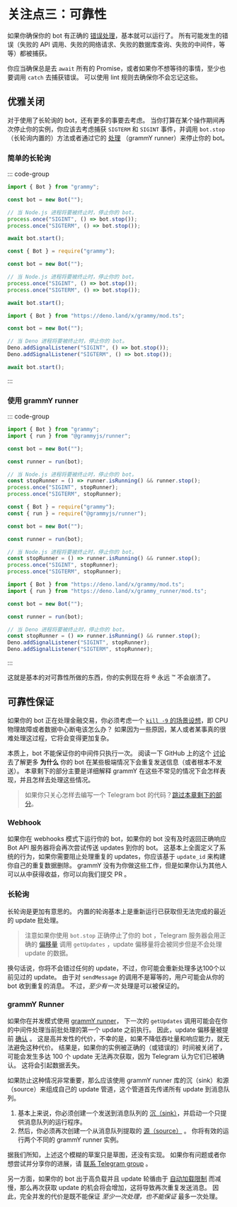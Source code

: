 # 关注点三：可靠性

如果你确保你的 bot 有正确的 [错误处理](../guide/errors)，基本就可以运行了。
所有可能发生的错误（失败的 API
调用、失败的网络请求、失败的数据库查询、失败的中间件，等等）都被捕获。

你应当确保总是去 `await` 所有的 Promise，或者如果你不想等待的事情，至少也要调用
`catch` 去捕获错误。 可以使用 lint 规则去确保你不会忘记这些。

## 优雅关闭

对于使用了长轮询的 bot，还有更多的事要去考虑。
当你打算在某个操作期间再次停止你的实例，你应该去考虑捕获 `SIGTERM` 和 `SIGINT`
事件，并调用 `bot.stop`（长轮询内置的）方法或者通过它的
[处理](/ref/runner/runnerhandle#stop) （grammY runner）来停止你的 bot。

### 简单的长轮询

::: code-group

```ts [TypeScript]
import { Bot } from "grammy";

const bot = new Bot("");

// 当 Node.js 进程将要被终止时，停止你的 bot。
process.once("SIGINT", () => bot.stop());
process.once("SIGTERM", () => bot.stop());

await bot.start();
```

```js [JavaScript]
const { Bot } = require("grammy");

const bot = new Bot("");

// 当 Node.js 进程将要被终止时，停止你的 bot。
process.once("SIGINT", () => bot.stop());
process.once("SIGTERM", () => bot.stop());

await bot.start();
```

```ts [Deno]
import { Bot } from "https://deno.land/x/grammy/mod.ts";

const bot = new Bot("");

// 当 Deno 进程将要被终止时，停止你的 bot。
Deno.addSignalListener("SIGINT", () => bot.stop());
Deno.addSignalListener("SIGTERM", () => bot.stop());

await bot.start();
```

:::

### 使用 grammY runner

::: code-group

```ts [TypeScript]
import { Bot } from "grammy";
import { run } from "@grammyjs/runner";

const bot = new Bot("");

const runner = run(bot);

// 当 Node.js 进程将要被终止时，停止你的 bot。
const stopRunner = () => runner.isRunning() && runner.stop();
process.once("SIGINT", stopRunner);
process.once("SIGTERM", stopRunner);
```

```js [JavaScript]
const { Bot } = require("grammy");
const { run } = require("@grammyjs/runner");

const bot = new Bot("");

const runner = run(bot);

// 当 Node.js 进程将要被终止时，停止你的 bot。
const stopRunner = () => runner.isRunning() && runner.stop();
process.once("SIGINT", stopRunner);
process.once("SIGTERM", stopRunner);
```

```ts [Deno]
import { Bot } from "https://deno.land/x/grammy/mod.ts";
import { run } from "https://deno.land/x/grammy_runner/mod.ts";

const bot = new Bot("");

const runner = run(bot);

// 当 Deno 进程将要被终止时，停止你的 bot。
const stopRunner = () => runner.isRunning() && runner.stop();
Deno.addSignalListener("SIGINT", stopRunner);
Deno.addSignalListener("SIGTERM", stopRunner);
```

:::

这就是基本的对可靠性所做的东西，你的实例现在将 :registered: 永远 :tm:
不会崩溃了。

## 可靠性保证

如果你的 bot 正在处理金融交易，你必须考虑一个
[`kill -9` 的场景设想](https://stackoverflow.com/questions/43724467/what-is-the-difference-between-kill-and-kill-9)，即
CPU 物理故障或者数据中心断电该怎么办？
如果因为一些原因，某人或者某事真的很难处理这过程，它将会变得更加复杂。

本质上，bot 不能保证你的中间件只执行一次。 阅读一下 GitHub 上的这个
[讨论](https://github.com/tdlib/telegram-bot-api/issues/126) 去了解更多
**为什么** 你的 bot 在某些极端情况下会重复发送信息（或者根本不发送）。
本章剩下的部分主要是详细解释 grammY
在这些不常见的情况下会怎样表现，并且怎样去处理这些情况。

> 如果你只关心怎样去编写一个 Telegram bot
> 的代码？[跳过本章剩下的部分](./flood)。

### Webhook

如果你在 webhooks 模式下运行你的 bot，如果你的 bot 没有及时返回正确响应 Bot API
服务器将会再次尝试传送 updates 到你的 bot。
这基本上全面定义了系统的行为，如果你需要阻止处理重复的 updates，你应该基于
`update_id` 来构建你自己的重复数据删除。 grammY
没有为你做这些工作，但是如果你认为其他人可以从中获得收益，你可以向我们提交 PR 。

### 长轮询

长轮询是更加有意思的。 内置的轮询基本上是重新运行已获取但无法完成的最近的 update
批处理。

> 注意如果你使用 `bot.stop` 正确停止了你的 bot ，Telegram 服务器会用正确的
> [偏移量](https://core.telegram.org/bots/api#getting-updates) 调用 `getUpdates`
> ，update 偏移量将会被同步但是不会处理 update 的数据。

换句话说，你将不会错过任何的 update，不过，你可能会重新处理多达100个以前见过的
update。 由于对 `sendMessage` 的调用不是幂等的，用户可能会从你的 bot
收到重复的消息。 不过，_至少有一次_ 处理是可以被保证的。

### grammY Runner

如果你在并发模式使用 [grammY runner](../plugins/runner)， 下一次的 `getUpdates`
调用可能会在你的中间件处理当前批处理的第一个 update 之前执行。 因此，update
偏移量被提前 [确认](https://core.telegram.org/bots/api#getupdates) 。
这是高并发性的代价，不幸的是，如果不降低吞吐量和响应能力，就无法避免这种代价。
结果是，如果你的实例被正确的（或错误的）时间被关闭了，可能会发生多达 100 个
update 无法再次获取，因为 Telegram 认为它们已被确认。 这将会引起数据丢失。

如果防止这种情况非常重要，那么应该使用 grammY runner
库的沉（sink）和源（source）来组成自己的 update 管道，这个管道首先传递所有
update 到消息队列。

1. 基本上来说，你必须创建一个发送到消息队列的
   [沉（sink）](/ref/runner/updatesink)，并启动一个只提供消息队列的运行程序。
2. 然后，你必须再次创建一个从消息队列提取的
   [源（source）](/ref/runner/updatesource) 。 你将有效的运行两个不同的 grammY
   runner 实例。

据我们所知，上述这个模糊的草案只是草图，还没有实现。
如果你有问题或者你想尝试并分享你的进展，请
[联系 Telegram group](https://t.me/grammyjs) 。

另一方面，如果你的 bot 出于高负载并且 update 轮循由于
[自动加载限制](../plugins/runner#sink) 而减慢，那么再次获取 update
的机会将会增加，这将导致再次重复发送消息。 因此，完全并发的代价是既不能保证
_至少一次处理，也不能保证_ 最多一次处理。
